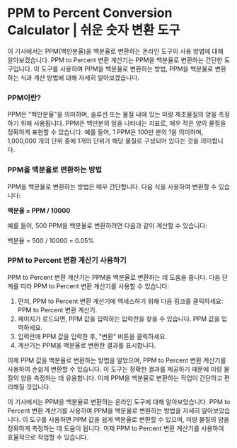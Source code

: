 PPM to Percent Conversion Calculator | 쉬운 숫자 변환 도구
==================================================

이 기사에서는 PPM(백만분율)을 백분율로 변환하는 온라인 도구의 사용 방법에 대해 알아보겠습니다. PPM to Percent 변환 계산기는 PPM을 백분율로 변환하는 간단한 도구입니다. 이 도구를 사용하여 PPM을 백분율로 변환하는 방법, PPM을 백분율로 변환하는 식과 계산 방법에 대해 자세히 알아보겠습니다.

### PPM이란?

PPM은 "백만분율"을 의미하며, 솔루션 또는 물질 내에 있는 미량 제조물질의 양을 측정하기 위해 사용됩니다. PPM은 백만분의 일을 나타내는 지표로, 매우 작은 양의 물질을 정확하게 표현할 수 있습니다. 예를 들어, 1 PPM은 100만 분의 1을 의미하며, 1,000,000 개의 단위 중에 1개의 단위가 해당 물질로 구성되어 있다는 것을 의미합니다.

### PPM을 백분율로 변환하는 방법

PPM을 백분율로 변환하는 방법은 매우 간단합니다. 다음 식을 사용하여 변환할 수 있습니다:

**백분율 = PPM / 10000**

예를 들어, 500 PPM을 백분율로 변환하려면 다음과 같이 계산할 수 있습니다:

백분율 = 500 / 10000 = 0.05%

### PPM to Percent 변환 계산기 사용하기

PPM to Percent 변환 계산기는 PPM을 백분율로 변환하는 데 도움을 줍니다. 다음 단계를 따라 PPM to Percent 변환 계산기를 사용할 수 있습니다:

1. 먼저, PPM to Percent 변환 계산기에 액세스하기 위해 다음 링크를 클릭하세요: PPM to Percent 변환 계산기.
2. 페이지가 로드되면, PPM 값을 입력하는 입력란을 찾을 수 있습니다. PPM 값을 입력하세요.
3. 입력란에 PPM 값을 입력한 후, "변환" 버튼을 클릭하세요.
4. 계산기는 PPM을 백분율로 변환한 결과를 표시합니다.

이제 PPM 값을 백분율로 변환하는 방법을 알았으며, PPM to Percent 변환 계산기를 사용하여 손쉽게 변환할 수 있습니다. 이 도구는 정확한 결과를 제공하기 때문에 미량 물질의 양을 측정하는 데 유용합니다. 이제 PPM을 백분율로 변환하는 작업이 간단하고 편리해질 것입니다.

이 기사에서는 PPM을 백분율로 변환하는 온라인 도구에 대해 알아보았습니다. PPM to Percent 변환 계산기를 사용하여 PPM을 백분율로 변환하는 방법을 자세히 알아보았습니다. 이 도구를 사용하면 PPM 값을 쉽게 백분율로 변환할 수 있으며, 미량 물질의 양을 정확하게 측정하는 데 도움이 됩니다. 이제 PPM to Percent 변환 계산기를 사용하여 효율적으로 작업할 수 있습니다.